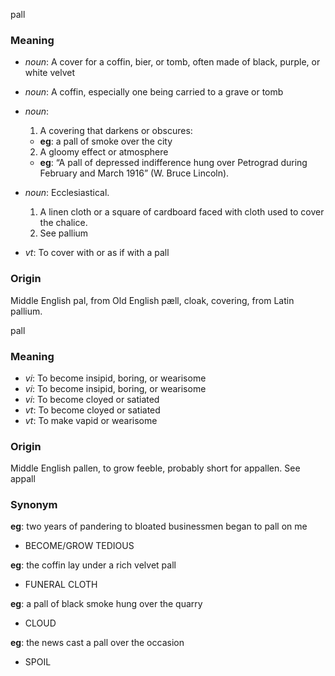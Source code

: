 pall
### Meaning
+ _noun_: A cover for a coffin, bier, or tomb, often made of black, purple, or white velvet
+ _noun_: A coffin, especially one being carried to a grave or tomb
+ _noun_:
   1. A covering that darkens or obscures:
    + __eg__: a pall of smoke over the city
   2. A gloomy effect or atmosphere
    + __eg__: “A pall of depressed indifference hung over Petrograd during February and March 1916” (W. Bruce Lincoln).
+ _noun_: Ecclesiastical.
   1. A linen cloth or a square of cardboard faced with cloth used to cover the chalice.
   2. See pallium

+ _vt_: To cover with or as if with a pall

### Origin

Middle English pal, from Old English pæll, cloak, covering, from Latin pallium.

pall
### Meaning
+ _vi_: To become insipid, boring, or wearisome
+ _vi_: To become insipid, boring, or wearisome
+ _vi_: To become cloyed or satiated
+ _vt_: To become cloyed or satiated
+ _vt_: To make vapid or wearisome

### Origin

Middle English pallen, to grow feeble, probably short for appallen. See appall

### Synonym

__eg__: two years of pandering to bloated businessmen began to pall on me

+ BECOME/GROW TEDIOUS

__eg__: the coffin lay under a rich velvet pall

+ FUNERAL CLOTH

__eg__: a pall of black smoke hung over the quarry

+ CLOUD

__eg__: the news cast a pall over the occasion

+ SPOIL


